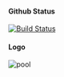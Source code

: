#### Github Status

[![Build Status](https://travis-ci.com/guidopj/swim-adm-frontend.svg?branch=master)](https://travis-ci.com/guidopj/swim-adm-frontend)

#### Logo

![pool](https://user-images.githubusercontent.com/1202022/80389646-b52ceb00-8881-11ea-94fe-07dfa54af59b.jpg)
